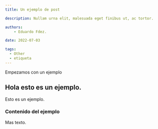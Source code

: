 ```yaml
---
title: Un ejemplo de post 

description: Nullam urna elit, malesuada eget finibus ut, ac tortor.

authors:
    - Eduardo Fdez.

date: 2022-07-03

tags:
  - Other
  - etiqueta
--- 
```


Empezamos con un ejemplo

## Hola esto es un ejemplo.

Esto es un ejemplo.

### Contenido del ejemplo

Mas texto.
